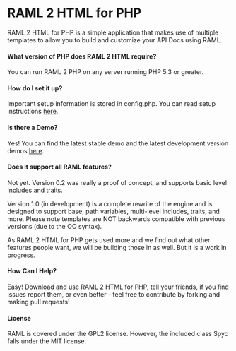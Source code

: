 # RAML 2 HTML for PHP

RAML 2 HTML for PHP is a simple application that makes use of multiple templates to allow you to build and customize your API Docs using RAML.

#### What version of PHP does RAML 2 HTML require?
You can run RAML 2 PHP on any server running PHP 5.3 or greater.

#### How do I set it up?
Important setup information is stored in config.php.  You can read setup instructions [here](http://www.mikestowe.com/2014/05/raml-2-html.php).

#### Is there a Demo?
Yes!  You can find the latest stable demo and the latest development version demos [here](http://www.mikestowe.com/2014/05/raml-2-html.php).

#### Does it support all RAML features?
Not yet.  Version 0.2 was really a proof of concept, and supports basic level includes and traits.  

Version 1.0 (in development) is a complete rewrite of the engine and is designed to support base, path variables, multi-level includes, traits, and more.  Please note templates are NOT backwards compatible with previous versions (due to the OO syntax).

As RAML 2 HTML for PHP gets used more and we find out what other features people want, we will be building those in as well.  But it is a work in progress.

#### How Can I Help?
Easy!  Download and use RAML 2 HTML for PHP, tell your friends, if you find issues report them, or even better - feel free to contribute by forking and making pull requests!

#### License
RAML is covered under the GPL2 license.  However, the included class Spyc falls under the MIT license.
